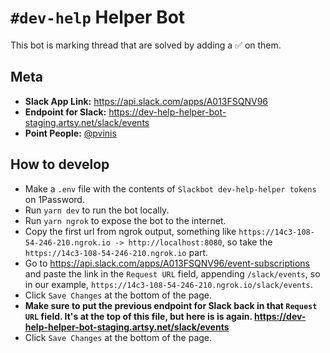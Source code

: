 # `#dev-help` Helper Bot

This bot is marking thread that are solved by adding a ✅ on them.

## Meta

- **Slack App Link:** https://api.slack.com/apps/A013FSQNV96
- **Endpoint for Slack:** https://dev-help-helper-bot-staging.artsy.net/slack/events
- **Point People:** [@pvinis](https://github.com/pvinis)

## How to develop

- Make a `.env` file with the contents of `Slackbot dev-help-helper tokens` on 1Password.
- Run `yarn dev` to run the bot locally.
- Run `yarn ngrok` to expose the bot to the internet.
- Copy the first url from ngrok output, something like `https://14c3-108-54-246-210.ngrok.io -> http://localhost:8080`, so take the `https://14c3-108-54-246-210.ngrok.io` part.
- Go to https://api.slack.com/apps/A013FSQNV96/event-subscriptions and paste the link in the `Request URL` field, appending `/slack/events`, so in our example, `https://14c3-108-54-246-210.ngrok.io/slack/events`.
- Click `Save Changes` at the bottom of the page.
- **Make sure to put the previous endpoint for Slack back in that `Request URL` field. It's at the top of this file, but here is is again. https://dev-help-helper-bot-staging.artsy.net/slack/events**
- Click `Save Changes` at the bottom of the page.
